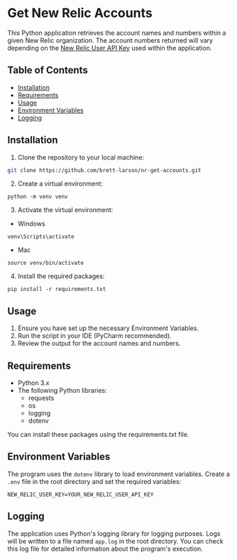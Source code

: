 # Get New Relic Accounts
This Python application retrieves the account names and numbers within a given New Relic organization. The account numbers returned will vary depending on the [New Relic User API Key](https://docs.newrelic.com/docs/apis/intro-apis/new-relic-api-keys/) used within the application.

## Table of Contents

- [Installation](#installation)
- [Requirements](#requirements)
- [Usage](#usage)
- [Environment Variables](#environment-variables)
- [Logging](#logging)

## Installation

1. Clone the repository to your local machine:

```bash
git clone https://github.com/brett-larson/nr-get-accounts.git
```

2. Create a virtual environment:

```
python -m venv venv
```

3. Activate the virtual environment:
  - Windows

```
venv\Scripts\activate
```

  - Mac

```
source venv/bin/activate
```

4. Install the required packages:

```
pip install -r requirements.txt
```

## Usage
1. Ensure you have set up the necessary Environment Variables.
2. Run the script in your IDE (PyCharm recommended).
3. Review the output for the account names and numbers.


## Requirements
- Python 3.x
- The following Python libraries:
  - requests
  - os
  - logging
  - dotenv

You can install these packages using the requirements.txt file.

## Environment Variables
The program uses the `dotenv` library to load environment variables. Create a `.env` file in the root directory and set the required variables:

```
NEW_RELIC_USER_KEY=YOUR_NEW_RELIC_USER_API_KEY
```

## Logging
The application uses Python's logging library for logging purposes. Logs will be written to a file named `app.log` in the root directory. You can check this log file for detailed information about the program's execution.
